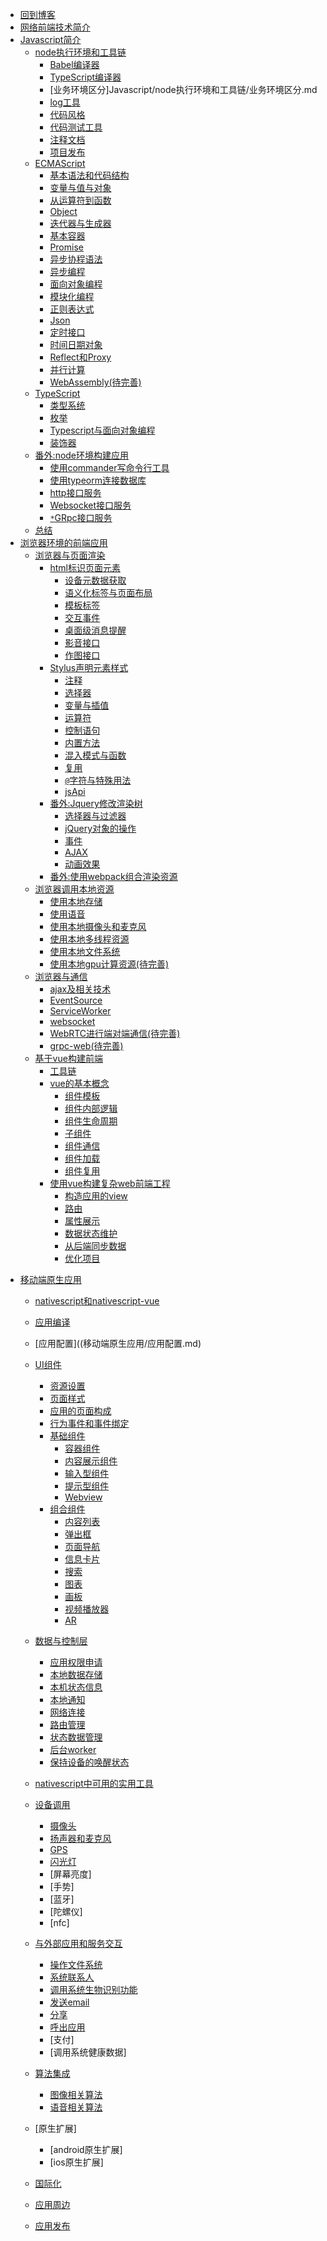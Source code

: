 * [回到博客](http://blog.hszofficial.site/)
* [网络前端技术简介](README.md)
* [Javascript简介](Javascript/README.md)
    * [node执行环境和工具链](Javascript/node执行环境和工具链/README.md)
        * [Babel编译器](Javascript/node执行环境和工具链/Babel编译器.md)
        * [TypeScript编译器](Javascript/node执行环境和工具链/TypeScript编译器.md)
        * [业务环境区分]Javascript/node执行环境和工具链/业务环境区分.md
        * [log工具](Javascript/node执行环境和工具链/log工具.md)
        * [代码风格](Javascript/node执行环境和工具链/代码风格.md)
        * [代码测试工具](Javascript/node执行环境和工具链/代码测试工具.md)
        * [注释文档](Javascript/node执行环境和工具链/注释文档.md)
        * [项目发布](Javascript/node执行环境和工具链/项目发布.md)
    * [ECMAScript](Javascript/ECMAScript/README.md)
        * [基本语法和代码结构](Javascript/ECMAScript/基本语法和代码结构.md)
        * [变量与值与对象](Javascript/ECMAScript/变量与值与对象.md)
        * [从运算符到函数](Javascript/ECMAScript/从运算符到函数.md)
        * [Object](Javascript/ECMAScript/Object.md)
        * [迭代器与生成器](Javascript/ECMAScript/迭代器与生成器.md)
        * [基本容器](Javascript/ECMAScript/基本容器.md)
        * [Promise](Javascript/ECMAScript/Promise.md)
        * [异步协程语法](Javascript/ECMAScript/异步协程语法.md)
        * [异步编程](Javascript/ECMAScript/异步编程.md)
        * [面向对象编程](Javascript/ECMAScript/面向对象编程.md)
        * [模块化编程](Javascript/ECMAScript/模块化编程.md)
        * [正则表达式](Javascript/ECMAScript/正则表达式.md)
        * [Json](Javascript/ECMAScript/Json.md)
        * [定时接口](Javascript/ECMAScript/定时接口.md)
        * [时间日期对象](Javascript/ECMAScript/时间日期对象.md)
        * [Reflect和Proxy](Javascript/ECMAScript/Reflect和Proxy.md)
        * [并行计算](Javascript/ECMAScript/并行计算.md)
        * [WebAssembly(待完善)](Javascript/ECMAScript/WebAssembly.md)
    * [TypeScript](Javascript/TypeScript/README.md)
        * [类型系统](Javascript/TypeScript/类型系统.md)
        * [枚举](Javascript/TypeScript/枚举.md)
        * [Typescript与面向对象编程](Javascript/TypeScript/Typescript与面向对象编程.md)
        * [装饰器](Javascript/TypeScript/装饰器.md)
    * [番外:node环境构建应用](Javascript/node环境构建应用/README.md)
        * [使用commander写命令行工具](Javascript/node环境构建应用/使用commander写命令行工具.md)
        * [使用typeorm连接数据库](Javascript/node环境构建应用/使用typeorm连接数据库.md)
        * [http接口服务](Javascript/node环境构建应用/http接口服务.md)
        * [Websocket接口服务](Javascript/node环境构建应用/Websocket接口服务.md)
        * [`*`GRpc接口服务](Javascript/node环境构建应用/Rpc接口服务.md)
    * [总结](Javascript/总结.md)
* [浏览器环境的前端应用](浏览器环境的前端应用/README.md)
    * [浏览器与页面渲染](浏览器环境的前端应用/浏览器与页面渲染/README.md)
        * [html标识页面元素](浏览器环境的前端应用/浏览器与页面渲染/html标识页面元素/README.md)
            * [设备元数据获取](浏览器环境的前端应用/浏览器与页面渲染/html标识页面元素/设备元数据获取.md)
            * [语义化标签与页面布局](浏览器环境的前端应用/浏览器与页面渲染/html标识页面元素/语义化标签与页面布局.md)
            * [模板标签](浏览器环境的前端应用/浏览器与页面渲染/html标识页面元素/模板标签.md)
            * [交互事件](浏览器环境的前端应用/浏览器与页面渲染/html标识页面元素/交互事件.md)
            * [桌面级消息提醒](浏览器环境的前端应用/浏览器与页面渲染/html标识页面元素/桌面级消息提醒.md)
            * [影音接口](浏览器环境的前端应用/浏览器与页面渲染/html标识页面元素/影音接口.md)
            * [作图接口](浏览器环境的前端应用/浏览器与页面渲染/html标识页面元素/作图接口.md)
        * [Stylus声明元素样式](浏览器环境的前端应用/浏览器与页面渲染/Stylus声明元素样式/README.md)
            * [注释](浏览器环境的前端应用/浏览器与页面渲染/Stylus声明元素样式/注释.md)
            * [选择器](浏览器环境的前端应用/浏览器与页面渲染/Stylus声明元素样式/选择器.md)
            * [变量与插值](浏览器环境的前端应用/浏览器与页面渲染/Stylus声明元素样式/变量与插值.md)
            * [运算符](浏览器环境的前端应用/浏览器与页面渲染/Stylus声明元素样式/运算符.md)
            * [控制语句](浏览器环境的前端应用/浏览器与页面渲染/Stylus声明元素样式/控制语句.md)
            * [内置方法](浏览器环境的前端应用/浏览器与页面渲染/Stylus声明元素样式/内置方法.md)
            * [混入模式与函数](浏览器环境的前端应用/浏览器与页面渲染/Stylus声明元素样式/混入模式与函数.md)
            * [复用](浏览器环境的前端应用/浏览器与页面渲染/Stylus声明元素样式/复用.md)
            * [`@`字符与特殊用法](浏览器环境的前端应用/浏览器与页面渲染/Stylus声明元素样式/at字符与特殊用法.md)
            * [jsApi](浏览器环境的前端应用/浏览器与页面渲染/Stylus声明元素样式/jsApi.md)
        * [番外:Jquery修改渲染树](浏览器环境的前端应用/浏览器与页面渲染/Jquery修改渲染树/README.md)
            * [选择器与过滤器](浏览器环境的前端应用/浏览器与页面渲染/Jquery修改渲染树/选择器与过滤器.md)
            * [jQuery对象的操作](浏览器环境的前端应用/浏览器与页面渲染/Jquery修改渲染树/jQuery对象的操作.md)
            * [事件](浏览器环境的前端应用/浏览器与页面渲染/Jquery修改渲染树/事件.md)
            * [AJAX](浏览器环境的前端应用/浏览器与页面渲染/Jquery修改渲染树/AJAX.md)
            * [动画效果](浏览器环境的前端应用/浏览器与页面渲染/Jquery修改渲染树/动画效果.md)
        * [番外:使用webpack组合渲染资源](浏览器环境的前端应用/浏览器与页面渲染/使用webpack组合渲染资源.md)
    * [浏览器调用本地资源](浏览器环境的前端应用/浏览器调用本地资源/README.md)
        * [使用本地存储](浏览器环境的前端应用/浏览器调用本地资源/使用本地存储.md)
        * [使用语音](浏览器环境的前端应用/浏览器调用本地资源/使用语音.md)
        * [使用本地摄像头和麦克风](浏览器环境的前端应用/浏览器调用本地资源/使用本地摄像头和麦克风.md)
        * [使用本地多线程资源](浏览器环境的前端应用/浏览器调用本地资源/使用本地多线程资源.md)
        * [使用本地文件系统](浏览器环境的前端应用/浏览器调用本地资源/使用本地文件系统.md)
        * [使用本地gpu计算资源(待完善)](浏览器环境的前端应用/浏览器调用本地资源/使用本地gpu计算资源.md)
    * [浏览器与通信](浏览器环境的前端应用/浏览器与通信/README.md)
        * [ajax及相关技术](浏览器环境的前端应用/浏览器与通信/ajax及相关技术.md)
        * [EventSource](浏览器环境的前端应用/浏览器与通信/EventSource.md)
        * [ServiceWorker](浏览器环境的前端应用/浏览器与通信/ServiceWorker.md)
        * [websocket](浏览器环境的前端应用/浏览器与通信/websocket.md)
        * [WebRTC进行端对端通信(待完善)](浏览器环境的前端应用/浏览器与通信/WebRTC进行端对端通信.md)
        * [grpc-web(待完善)](浏览器环境的前端应用/浏览器与通信/grpc-web.md)
    * [基于vue构建前端](浏览器环境的前端应用/基于vue构建前端/README.md)
        * [工具链](浏览器环境的前端应用/基于vue构建前端/工具链.md)
        * [vue的基本概念](浏览器环境的前端应用/基于vue构建前端/vue的基本概念/README.md)
            * [组件模板](浏览器环境的前端应用/基于vue构建前端/vue的基本概念/组件模板.md)
            * [组件内部逻辑](浏览器环境的前端应用/基于vue构建前端/vue的基本概念/组件内部逻辑.md)
            * [组件生命周期](浏览器环境的前端应用/基于vue构建前端/vue的基本概念/组件生命周期.md)
            * [子组件](浏览器环境的前端应用/基于vue构建前端/vue的基本概念/子组件.md)
            * [组件通信](浏览器环境的前端应用/基于vue构建前端/vue的基本概念/组件通信.md)
            * [组件加载](浏览器环境的前端应用/基于vue构建前端/vue的基本概念/组件加载.md)
            * [组件复用](浏览器环境的前端应用/基于vue构建前端/vue的基本概念/组件复用.md)
        * [使用vue构建复杂web前端工程](浏览器环境的前端应用/基于vue构建前端/使用vue构建复杂web前端工程/README.md)
            * [构造应用的view](浏览器环境的前端应用/基于vue构建前端/使用vue构建复杂web前端工程/构造应用的view.md)
            * [路由](浏览器环境的前端应用/基于vue构建前端/使用vue构建复杂web前端工程/路由.md)
            * [属性展示](浏览器环境的前端应用/基于vue构建前端/使用vue构建复杂web前端工程/属性展示.md)
            * [数据状态维护](浏览器环境的前端应用/基于vue构建前端/使用vue构建复杂web前端工程/数据状态维护.md)
            * [从后端同步数据](浏览器环境的前端应用/基于vue构建前端/使用vue构建复杂web前端工程/从后端同步数据.md)
            * [优化项目](浏览器环境的前端应用/基于vue构建前端/使用vue构建复杂web前端工程/优化项目.md)

<!-- * [chrome扩展](chrome扩展/README.md)
    * [chrome扩展](chrome扩展/chrome扩展/README.md) -->

* [移动端原生应用](移动端原生应用/README.md)
    * [nativescript和nativescript-vue](移动端原生应用/nativescript和nativescript-vue.md)
    * [应用编译](移动端原生应用/应用编译.md)
    * [应用配置]((移动端原生应用/应用配置.md)
    * [UI组件](移动端原生应用/UI组件/README.md)
        * [资源设置](移动端原生应用/UI组件/资源设置.md)
        * [页面样式](移动端原生应用/UI组件/页面样式.md)
        * [应用的页面构成](移动端原生应用/UI组件/应用的页面构成.md)
        * [行为事件和事件绑定](移动端原生应用/UI组件/行为事件和事件绑定.md)
        * [基础组件](移动端原生应用/UI组件/基础组件/README.md)
            * [容器组件](移动端原生应用/UI组件/基础组件/容器组件.md)
            * [内容展示组件](移动端原生应用/UI组件/基础组件/内容展示组件.md)
            * [输入型组件](移动端原生应用/UI组件/基础组件/输入型组件.md)
            * [提示型组件](移动端原生应用/UI组件/基础组件/提示型组件.md)
            * [Webview](移动端原生应用/UI组件/基础组件/Webview.md)
        * [组合组件](移动端原生应用/UI组件/组合组件/README.md)
            * [内容列表](移动端原生应用/UI组件/组合组件/内容列表.md)
            * [弹出框](移动端原生应用/UI组件/组合组件/弹出框.md)
            * [页面导航](移动端原生应用/UI组件/组合组件/页面导航.md)
            * [信息卡片](移动端原生应用/UI组件/组合组件/信息卡片.md)
            * [搜索](移动端原生应用/UI组件/组合组件/搜索.md)
            * [图表](移动端原生应用/UI组件/组合组件/图表.md)
            * [画板](移动端原生应用/UI组件/组合组件/画板.md)
            * [视频播放器](移动端原生应用/UI组件/组合组件/视频播放.md)
            * [AR]()

    * [数据与控制层](移动端原生应用/数据与控制层/README.md)
        * [应用权限申请](移动端原生应用/数据与控制层/应用权限申请.md)
        * [本地数据存储](移动端原生应用/数据与控制层/本地数据存储.md)
        * [本机状态信息](移动端原生应用/数据与控制层/本机状态信息.md)
        * [本地通知](移动端原生应用/数据与控制层/本地通知.md)
        * [网络连接](移动端原生应用/数据与控制层/网络连接.md)
        * [路由管理](移动端原生应用/数据与控制层/路由管理.md)
        * [状态数据管理](移动端原生应用/数据与控制层/状态数据管理.md)
        * [后台worker](移动端原生应用/数据与控制层/后台worker.md)
        * [保持设备的唤醒状态](移动端原生应用/数据与控制层/保持设备的唤醒状态.md)
    * [nativescript中可用的实用工具](移动端原生应用/nativescript中可用的实用工具.md)
    * [设备调用](移动端原生应用/设备调用/README.md)
        * [摄像头](移动端原生应用/设备调用/摄像头.md)
        * [扬声器和麦克风](移动端原生应用/设备调用/扬声器和麦克风.md)
        * [GPS](移动端原生应用/设备调用/GPS.md)
        * [闪光灯](移动端原生应用/闪光灯.md)
        * [屏幕亮度]
        * [手势]
        * [蓝牙]
        * [陀螺仪]
        * [nfc]
    * [与外部应用和服务交互](移动端原生应用/与外部应用和服务交互/README.md)
        * [操作文件系统](移动端原生应用/与外部应用和服务交互/操作文件系统.md)
        * [系统联系人](移动端原生应用/与外部应用和服务交互/系统联系人.md)
        * [调用系统生物识别功能](移动端原生应用/与外部应用和服务交互/调用系统生物识别功能.md)
        * [发送email](移动端原生应用/与外部应用和服务交互/发送email.md)
        * [分享](移动端原生应用/与外部应用和服务交互/分享.md)
        * [呼出应用](移动端原生应用/与外部应用和服务交互/呼出应用.md)
        * [支付]
        * [调用系统健康数据]
    * [算法集成](移动端原生应用/算法集成/README.md)
        * [图像相关算法](移动端原生应用/算法集成/图像相关算法.md)
        * [语音相关算法](移动端原生应用/算法集成/语音相关算法.md)
    * [原生扩展]
        * [android原生扩展]
        * [ios原生扩展]
    * [国际化]()
    * [应用周边]()
    * [应用发布]()
